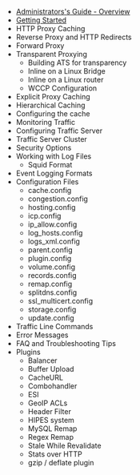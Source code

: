 - [Administrators's Guide - Overview](./overview.md)
- [Getting Started](./getting-started.md)
- HTTP Proxy Caching
- Reverse Proxy and HTTP Redirects
- Forward Proxy
- Transparent Proxying
  - Building ATS for transparency
  - Inline on a Linux Bridge
  - Inline on a Linux router
  - WCCP Configuration
- Explicit Proxy Caching
- Hierarchical Caching
- Configuring the cache
- Monitoring Traffic
- Configuring Traffic Server
- Traffic Server Cluster
- Security Options
- Working with Log Files
  - Squid Format
- Event Logging Formats
- Configuration Files
  - cache.config
  - congestion.config
  - hosting.config
  - icp.config
  - ip_allow.config
  - log_hosts.config
  - logs_xml.config
  - parent.config
  - plugin.config
  - volume.config
  - records.config
  - remap.config
  - splitdns.config
  - ssl_multicert.config
  - storage.config
  - update.config
- Traffic Line Commands
- Error Messages
- FAQ and Troubleshooting Tips
- Plugins
  - Balancer
  - Buffer Upload
  - CacheURL
  - Combohandler
  - ESI
  - GeoIP ACLs
  - Header Filter
  - HIPES system
  - MySQL Remap
  - Regex Remap
  - Stale While Revalidate
  - Stats over HTTP
  - gzip / deflate plugin
